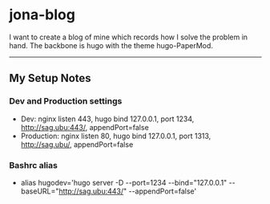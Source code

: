 # jona-blog
I want to create a blog of mine which records how I solve the problem in hand. The backbone is hugo with the theme hugo-PaperMod.

---

## My Setup Notes

### Dev and Production settings
- Dev: nginx listen 443, hugo bind 127.0.0.1, port 1234, http://sag.ubu:443/, appendPort=false
- Production: nginx listen 80, hugo bind 127.0.0.1, port 1313, http://sag.ubu/, appendPort=false

### Bashrc alias
- alias hugodev='hugo server -D --port=1234 --bind="127.0.0.1" --baseURL="http://sag.ubu:443/" --appendPort=false'
